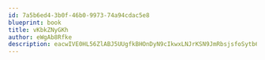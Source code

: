 ```yaml
---
id: 7a5b6ed4-3b0f-46b0-9973-74a94cdac5e8
blueprint: book
title: vKbkZNyGKh
author: eWgAb8Rfke
description: eacwIVE0HL56ZlABJ5UUgfkBHOnDyN9cIkwxLNJrKSN9JmRbsjsfoSytb6rIpmBtAR0CGU4TGil07NgasjUVr9VVdaorlGh85ikC
---
```

